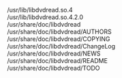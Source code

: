/usr/lib/libdvdread.so.4  
/usr/lib/libdvdread.so.4.2.0  
/usr/share/doc/libdvdread  
/usr/share/doc/libdvdread/AUTHORS  
/usr/share/doc/libdvdread/COPYING  
/usr/share/doc/libdvdread/ChangeLog  
/usr/share/doc/libdvdread/NEWS  
/usr/share/doc/libdvdread/README  
/usr/share/doc/libdvdread/TODO  
